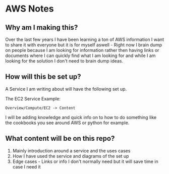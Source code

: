 # AWS Notes

## Why am I making this?

Over the last few years I have been learning a ton of AWS information I want to share it with everyone but it is for myself aswell - Right now I brain dump on people because I am looking for information rather then having links or documents where I can quickly find what I am looking for and while I am looking for the solution I don't need to brain dump ideas.

## How will this be set up?

A Service I am writing about will have the following set up.

The EC2 Service Example:
```
Overview/Compute/EC2 -> Content
```
I will be adding knowledge and quick info on to how to do something like the cookbooks you see around AWS or python for example.

## What content will be on this repo?
<ol>
	<li>Mainly introduction around a service and the uses cases</li>
	 <li>How I have used the service and diagrams of the set up</li>
	 <li>Edge cases - Links or info I don't normally need but it will save time in case I need it</li>
</ol>
